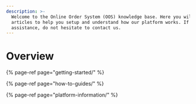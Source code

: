 ```yaml
---
description: >-
  Welcome to the Online Order System (OOS) knowledge base. Here you will find
  articles to help you setup and understand how our platform works. If you need
  assistance, do not hesitate to contact us.
---
```


# Overview

{% page-ref page="getting-started/" %}

{% page-ref page="how-to-guides/" %}

{% page-ref page="platform-information/" %}

